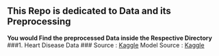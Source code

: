 ## This Repo is dedicated to Data and its Preprocessing ##
**You would Find the preprocessed Data inside the Respective Directory**
###1. Heart Disease Data ###
   Source : [Kaggle](https://www.kaggle.com/datasets/dileep070/heart-disease-prediction-using-logistic-regression)
   Model Source : [Kaggle](https://www.kaggle.com/code/se00n00/heart-disease-eda-prediction-87-3-accuracy/notebook)
